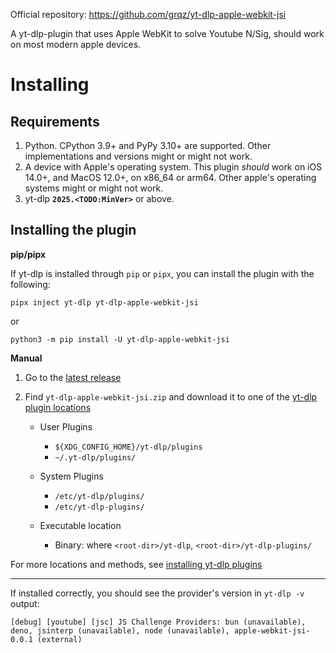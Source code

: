 Official repository: <https://github.com/grqz/yt-dlp-apple-webkit-jsi>

A yt-dlp-plugin that uses Apple WebKit to solve Youtube N/Sig, should work on most modern apple devices.


# Installing

## Requirements
<!--TODO: 3.10+-->
1. Python. CPython 3.9+ and PyPy 3.10+ are supported. Other implementations and versions might or might not work.
2. A device with Apple's operating system. This plugin _should_ work on iOS 14.0+, and MacOS 12.0+, on x86\_64 or arm64. Other apple's operating systems might or might not work.
3. yt-dlp **`2025.<TODO:MinVer>`** or above.

## Installing the plugin

**pip/pipx**

<!--TODO: actually publish-->
If yt-dlp is installed through `pip` or `pipx`, you can install the plugin with the following:

```
pipx inject yt-dlp yt-dlp-apple-webkit-jsi
```
or

```
python3 -m pip install -U yt-dlp-apple-webkit-jsi
```

**Manual**

<!--TODO: actually publish-->
1. Go to the [latest release](<https://github.com/grqz/yt-dlp-apple-webkit-jsi/releases/latest>)
2. Find `yt-dlp-apple-webkit-jsi.zip` and download it to one of the [yt-dlp plugin locations](<https://github.com/yt-dlp/yt-dlp#installing-plugins>)

    - User Plugins
        - `${XDG_CONFIG_HOME}/yt-dlp/plugins`
        - `~/.yt-dlp/plugins/`
    
    - System Plugins
       -  `/etc/yt-dlp/plugins/`
       -  `/etc/yt-dlp-plugins/`
    
    - Executable location
        - Binary: where `<root-dir>/yt-dlp`, `<root-dir>/yt-dlp-plugins/`

For more locations and methods, see [installing yt-dlp plugins](<https://github.com/yt-dlp/yt-dlp#installing-plugins>)

---

If installed correctly, you should see the provider's version in `yt-dlp -v` output:

    [debug] [youtube] [jsc] JS Challenge Providers: bun (unavailable), deno, jsinterp (unavailable), node (unavailable), apple-webkit-jsi-0.0.1 (external)
